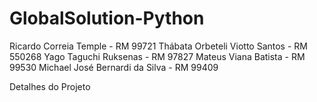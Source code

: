 # GlobalSolution-Python
Ricardo Correia Temple - RM 99721 
Thábata Orbeteli Viotto Santos - RM 550268 
Yago Taguchi Ruksenas - RM 97827
Mateus Viana Batista - RM 99530 
Michael José Bernardi da Silva - RM 99409

Detalhes do Projeto
